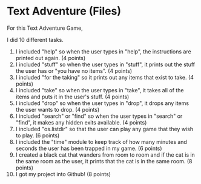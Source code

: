 # Text Adventure (Files)

For this Text Adventure Game,

I did 10 different tasks.

1) I included "help" so when the user types in "help", the instructions are printed out again. (4 points)
2) I included "stuff" so when the user types in "stuff", it prints out the stuff the user has or "you have no items". (4 points)
3) I included "for the taking" so it prints out any items that exist to take. (4 points)
4) I included "take" so when the user types in "take", it takes all of the items and puts it in the user's stuff. (4 points) 
5) I included "drop" so when the user types in "drop", it drops any items the user wants to drop. (4 points)
6) I included "search" or "find" so when the user types in "search" or "find", it makes any hidden exits available. (4 points) 
7) I included "os.listdir" so that the user can play any game that they wish to play. (6 points)
8) I included the "time" module to keep track of how many minutes and seconds the user has been trapped in my game. (6 points)
9) I created a black cat that wanders from room to room and if the cat is in the same room as the user, it prints that the cat is in the same room. (8 points)
10) I got my project into Github! (8 points)
